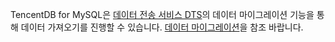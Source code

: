 TencentDB for MySQL은 [데이터 전송 서비스 DTS](https://intl.cloud.tencent.com/ko/document/product/571)의 데이터 마이그레이션 기능을 통해 데이터 가져오기를 진행할 수 있습니다. <a href="https://intl.cloud.tencent.com/document/product/571/34103" target="_blank">데이터 마이그레이션</a>을 참조 바랍니다.
